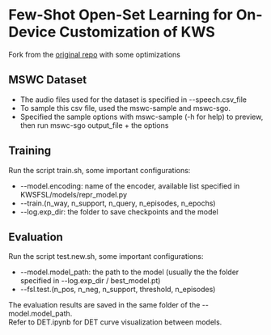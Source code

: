# Few-Shot Open-Set Learning for On-Device Customization of KWS
Fork from the [original repo](https://github.com/mrusci/ondevice-learning-kws) with some optimizations

## MSWC Dataset
* The audio files used for the dataset is specified in --speech.csv_file
* To sample this csv file, used the mswc-sample and mswc-sgo.
* Specified the sample options with mswc-sample (-h for help) to preview, then run mswc-sgo output_file + the options


## Training
Run the script train.sh, some important configurations:
* --model.encoding: name of the encoder, available list specified in KWSFSL/models/repr_model.py
* --train.(n_way, n_support, n_query, n_episodes, n_epochs)
* --log.exp_dir: the folder to save checkpoints and the model

## Evaluation
Run the script test.new.sh, some important configurations:
* --model.model_path: the path to the model (usually the the folder specified in --log.exp_dir / best_model.pt)
* --fsl.test.(n_pos, n_neg, n_support, threshold, n_episodes)

The evaluation results are saved in the same folder of the --model.model_path.<br>
Refer to DET.ipynb for DET curve visualization between models.

